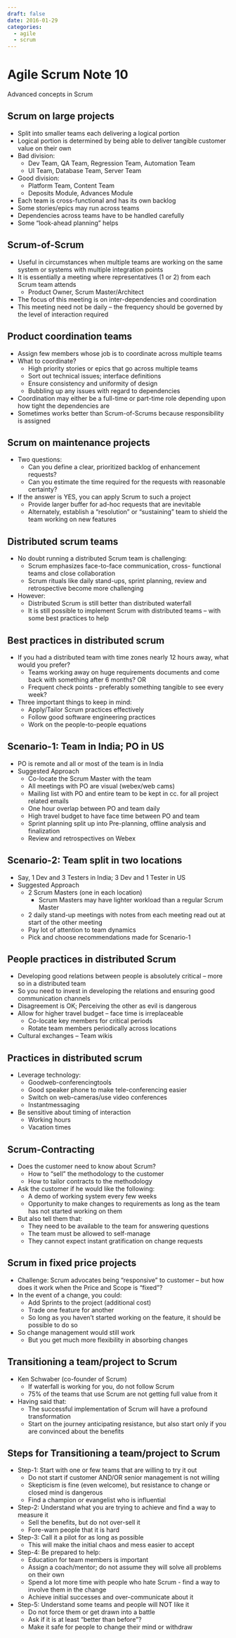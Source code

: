 ```yaml
---
draft: false
date: 2016-01-29
categories:
  - agile
  - scrum
---
```


# Agile Scrum Note 10

Advanced concepts in Scrum

<!-- more -->

## Scrum on large projects

<!-- prettier-ignore -->
- Split into smaller teams each delivering a logical portion
- Logical portion is determined by being able to deliver tangible customer value on their own
- Bad division:
    - Dev Team, QA Team, Regression Team, Automation Team
    - UI Team, Database Team, Server Team
- Good division:
    - Platform Team, Content Team
    - Deposits Module, Advances Module
- Each team is cross-functional and has its own backlog
- Some stories/epics may run across teams
- Dependencies across teams have to be handled carefully
- Some “look-ahead planning” helps

## Scrum-of-Scrum

<!-- prettier-ignore -->
- Useful in circumstances when multiple teams are working on the same system or systems with multiple integration points
- It is essentially a meeting where representatives (1 or 2) from each Scrum team attends
    - Product Owner, Scrum Master/Architect
- The focus of this meeting is on inter-dependencies and coordination
- This meeting need not be daily – the frequency should be governed by the level of interaction required

## Product coordination teams

<!-- prettier-ignore -->
- Assign few members whose job is to coordinate across multiple teams
- What to coordinate?
    - High priority stories or epics that go across multiple teams
    - Sort out technical issues; interface definitions
    - Ensure consistency and uniformity of design
    - Bubbling up any issues with regard to dependencies
- Coordination may either be a full-time or part-time role depending upon how tight the dependencies are
- Sometimes works better than Scrum-of-Scrums because responsibility is assigned

## Scrum on maintenance projects

<!-- prettier-ignore -->
- Two questions:
    - Can you define a clear, prioritized backlog of enhancement requests?
    - Can you estimate the time required for the requests with reasonable certainty?
- If the answer is YES, you can apply Scrum to such a project
    - Provide larger buffer for ad-hoc requests that are inevitable
    - Alternately, establish a “resolution” or “sustaining” team to shield the team working on new features

## Distributed scrum teams

<!-- prettier-ignore -->
- No doubt running a distributed Scrum team is challenging:
    - Scrum emphasizes face-to-face communication, cross- functional teams and close collaboration
    - Scrum rituals like daily stand-ups, sprint planning, review and retrospective become more challenging
- However:
    - Distributed Scrum is still better than distributed waterfall
    - It is still possible to implement Scrum with distributed teams – with some best practices to help

## Best practices in distributed scrum

<!-- prettier-ignore -->
- If you had a distributed team with time zones nearly 12 hours away, what would you prefer?
    - Teams working away on huge requirements documents and come back with something after 6 months? OR
    - Frequent check points - preferably something tangible to see every week?
- Three important things to keep in mind:
    - Apply/Tailor Scrum practices effectively
    - Follow good software engineering practices
    - Work on the people-to-people equations

## Scenario-1: Team in India; PO in US

<!-- prettier-ignore -->
- PO is remote and all or most of the team is in India
- Suggested Approach
    - Co-locate the Scrum Master with the team
    - All meetings with PO are visual (webex/web cams)
    - Mailing list with PO and entire team to be kept in cc. for all project related emails
    - One hour overlap between PO and team daily
    - High travel budget to have face time between PO and team
    - Sprint planning split up into Pre-planning, offline analysis and finalization
    - Review and retrospectives on Webex

## Scenario-2: Team split in two locations

<!-- prettier-ignore -->
- Say, 1 Dev and 3 Testers in India; 3 Dev and 1 Tester in US
- Suggested Approach
    - 2 Scrum Masters (one in each location)
        - Scrum Masters may have lighter workload than a regular Scrum Master
    - 2 daily stand-up meetings with notes from each meeting read out at start of the other meeting
    - Pay lot of attention to team dynamics
    - Pick and choose recommendations made for Scenario-1

## People practices in distributed Scrum

<!-- prettier-ignore -->
- Developing good relations between people is absolutely critical – more so in a distributed team
- So you need to invest in developing the relations and ensuring good communication channels
- Disagreement is OK; Perceiving the other as evil is dangerous
- Allow for higher travel budget – face time is irreplaceable
    - Co-locate key members for critical periods
    - Rotate team members periodically across locations
- Cultural exchanges – Team wikis

## Practices in distributed scrum

<!-- prettier-ignore -->
- Leverage technology:
    - Goodweb-conferencingtools
    - Good speaker phone to make tele-conferencing easier
    - Switch on web-cameras/use video conferences
    - Instantmessaging
- Be sensitive about timing of interaction
    - Working hours
    - Vacation times

## Scrum-Contracting

<!-- prettier-ignore -->
- Does the customer need to know about Scrum?
    - How to “sell” the methodology to the customer
    - How to tailor contracts to the methodology
- Ask the customer if he would like the following:
    - A demo of working system every few weeks
    - Opportunity to make changes to requirements as long as the team has not started working on them
- But also tell them that:
    - They need to be available to the team for answering questions
    - The team must be allowed to self-manage
    - They cannot expect instant gratification on change requests

## Scrum in fixed price projects

<!-- prettier-ignore -->
- Challenge: Scrum advocates being “responsive” to customer – but how does it work when the Price and Scope is “fixed”?
- In the event of a change, you could:
    - Add Sprints to the project (additional cost)
    - Trade one feature for another
    - So long as you haven’t started working on the feature, it should be possible to do so
- So change management would still work
    - But you get much more flexibility in absorbing changes

## Transitioning a team/project to Scrum

<!-- prettier-ignore -->
- Ken Schwaber (co-founder of Scrum)
    - If waterfall is working for you, do not follow Scrum
    - 75% of the teams that use Scrum are not getting full value from it
- Having said that:
    - The successful implementation of Scrum will have a profound transformation
    - Start on the journey anticipating resistance, but also start only if you are convinced about the benefits

## Steps for Transitioning a team/project to Scrum

<!-- prettier-ignore -->
- Step-1: Start with one or few teams that are willing to try it out
    - Do not start if customer AND/OR senior management is not willing
    - Skepticism is fine (even welcome), but resistance to change or closed mind is dangerous
    - Find a champion or evangelist who is influential
- Step-2: Understand what you are trying to achieve and find a way to measure it
    - Sell the benefits, but do not over-sell it
    - Fore-warn people that it is hard
- Step-3: Call it a pilot for as long as possible
    - This will make the initial chaos and mess easier to accept
- Step-4: Be prepared to help:
    - Education for team members is important
    - Assign a coach/mentor; do not assume they will solve all problems on their own
    - Spend a lot more time with people who hate Scrum - find a way to involve them in the change
    - Achieve initial successes and over-communicate about it
- Step-5: Understand some teams and people will NOT like it
    - Do not force them or get drawn into a battle
    - Ask if it is at least “better than before”?
    - Make it safe for people to change their mind or withdraw
